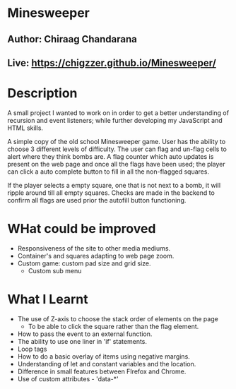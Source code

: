 #  Minesweeper
## Author: Chiraag Chandarana
## Live: https://chigzzer.github.io/Minesweeper/
 # Description
 A small project I wanted to work on in order to get a better understanding of recursion and event listeners; while further developing my JavaScript and HTML skills.

 A simple copy of the old school Minesweeper game. User has the ability to choose 3 different levels of difficulty. The user can flag and un-flag cells to alert where they think bombs are. A flag counter which auto updates is present on the web page and once all the flags have been used; the player can click a auto complete button to fill in all the non-flagged squares.

 If the player selects a empty square, one that is not next to a bomb, it will ripple around till all empty squares. Checks are made in the backend to confirm all flags are used prior the autofill button functioning. 

# WHat could be improved
- Responsiveness of the site to other media mediums.
- Container's and squares adapting to web page zoom.
- Custom game: custom pad size and grid size.
    - Custom sub menu

# What I Learnt
* The use of Z-axis to choose the stack order of elements on the page
    * To be able to click the square rather than the flag element.
* How to pass the event to an external function.
* The ability to use one liner in 'if' statements.
* Loop tags
* How to do a basic overlay of items using negative margins.
* Understanding of let and constant variables and the location.
* Difference in small features between FIrefox and Chrome. 
* Use of custom attributes - 'data-*'

